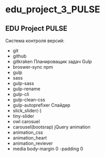 # edu_project_3_PULSE
EDU Project PULSE
--------------------------------------------------------
Система контроля версий:
- git
- github
- gitkraken
Планироващик задач Gulp
 - broswer-sync
npm
- gulp
- sass
- gulp-sass
- gulp-rename
- gulp-cli
- gulp-clean-css
- gulp-autoprefixer
Слайдер
- slick_slider(-)
- tiny-slider
- owl carosuel
- carousel(bootsrap)
jQuery
animation
- animation_css
- animation_heart
- animation_reviever
- media
body-margin 0
    -padding 0
